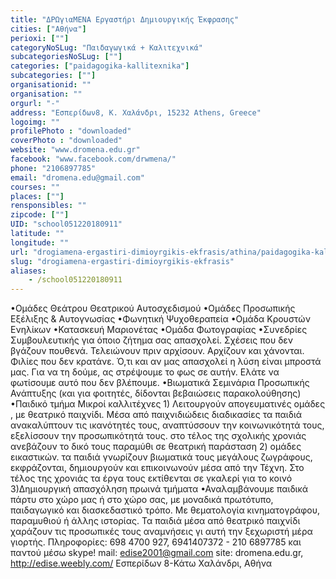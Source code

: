 ```yaml
---
title: "ΔΡΩγιαΜΕΝΑ Εργαστήρι Δημιουργικής Έκφρασης"
cities: ["Αθήνα"]
perioxi: [""]
categoryNoSLug: "Παιδαγωγικά + Καλιτεχνικά"
subcategoriesNoSLug: [""]
categories: ["paidagogika-kallitexnika"]
subcategories: [""]
organisationid: ""
organisation: ""
orgurl: "-"
address: "Εσπερίδων8, Κ. Χαλάνδρι, 15232 Athens, Greece"
logoimg: ""
profilePhoto : "downloaded"
coverPhoto : "downloaded"
website: "www.dromena.edu.gr"
facebook: "www.facebook.com/drwmena/"
phone: "2106897785"
email: "dromena.edu@gmail.com"
courses: ""
places: [""]
rensponsibles: ""
zipcode: [""]
UID: "school051220180911"
latitude: ""
longitude: ""
url: "drogiamena-ergastiri-dimioyrgikis-ekfrasis/athina/paidagogika-kallitexnika/"
slug: "drogiamena-ergastiri-dimioyrgikis-ekfrasis"
aliases:
    - /school051220180911
---
```





•Ομάδες Θεάτρου Θεατρικού Αυτοσχεδισμού •Ομάδες Προσωπικής Εξέλιξης &amp; Αυτογνωσίας •Φωνητική Ψυχοθεραπεία •Ομάδα Κρουστών Ενηλίκων •Κατασκευή Μαριονέτας •Ομάδα Φωτογραφίας •Συνεδρίες Συμβουλευτικής για όποιο ζήτημα σας απασχολεί. Σχέσεις που δεν βγάζουν πουθενά. Τελειώνουν πριν αρχίσουν. Αρχίζουν και χάνονται. Φιλίες που δεν κρατάνε. Ό,τι και αν μας απασχολεί η λύση είναι μπροστά μας. Για να τη δούμε, ας στρέψουμε το φως σε αυτήν. Ελάτε να φωτίσουμε αυτό που δεν βλέπουμε. •Βιωματικά Σεμινάρια Προσωπικής Ανάπτυξης (και για φοιτητές, δίδονται βεβαιώσεις παρακολούθησης) •Παιδικό τμήμα Μικροί καλλιτέχνες 1) Λειτουργούν απογευματινές ομάδες , με θεατρικό παιχνίδι. Μέσα από παιχνιδιώδεις διαδικασίες τα παιδιά ανακαλύπτουν τις ικανότητές τους, αναπτύσσουν την κοινωνικότητά τους, εξελίσσουν την προσωπικότητά τους. στο τέλος της σχολικής χρονιάς ανεβάζουν το δικό τους παραμύθι σε θεατρική παράσταση 2) ομάδες εικαστικών. τα παιδιά γνωρίζουν βιωματικά τους μεγάλους ζωγράφους, εκφράζονται, δημιουργούν και επικοινωνούν μέσα από την Τέχνη. Στο τέλος της χρονιάς τα έργα τους εκτίθενται σε γκαλερί για το κοινό 3)Δημιουργική απασχόληση πρωινά τμήματα •Αναλαμβάνουμε παιδικά πάρτυ στο χώρο μας ή στο χώρο σας, με μοναδικά πρωτότυπο, παιδαγωγικό και διασκεδαστικό τρόπο. Με θεματολογία κινηματογράφου, παραμυθιού ή άλλης ιστορίας. Τα παιδιά μέσα από θεατρικό παιχνίδι χαράζουν τις προσωπικές τους αναμνήσεις γι αυτή την ξεχωριστή μέρα γιορτής. Πληροφορίες: 698 4700 927, 6941407372 - 210 6897785 και παντού μέσω skype! mail: edise2001@gmail.com site: dromena.edu.gr, http://edise.weebly.com/ Εσπερίδων 8-Κάτω Χαλάνδρι, Αθήνα